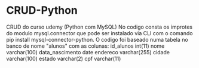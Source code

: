 # CRUD-Python
CRUD do curso udemy (Python com MySQL)
No codigo consta os improtes do modulo mysql.connector que pode ser instalado via CLI com o comando pip install mysql-connector-python.
O codigo foi baseado numa tabela no banco de nome "alunos" com as colunas:
  id_alunos	int(11)
  nome	varchar(100)
  data_nascimento	date
  endereco	varchar(255)
  cidade	varchar(100)
  estado	varchar(2)
  cpf	varchar(11)
